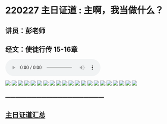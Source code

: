 # 220227 主日证道 : 主啊，我当做什么？
## 讲员：彭老师
## 经文：使徒行传 15-16章

<audio controls src="./220227.mp3"></audio>

![](1.jpg)
![](2.jpg)
![](3.jpg)
![](4.jpg)
![](5.jpg)
![](6.jpg)
![](7.jpg)
![](8.jpg)
![](9.jpg)
![](10.jpg)
![](11.jpg)
![](12.jpg)
![](13.jpg)
![](14.jpg)
![](15.jpg)
![](16.jpg)
![](17.jpg)
![](18.jpg)
![](19.jpg)
![](20.jpg)
![](21.jpg)

### ———————————————————

## [主日证道汇总](https://nccchurch.github.io/Sermons/)
